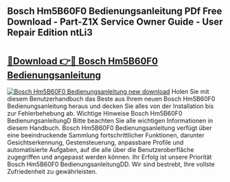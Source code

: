 ## Bosch Hm5B60F0 Bedienungsanleitung PDf Free Download - Part-Z1X Service Owner Guide - User Repair Edition ntLi3

# <h2><a href="http://df2iv6.blite.top/?on=Bosch+Hm5B60F0+Bedienungsanleitung">🔗Download 👉🔴 Bosch Hm5B60F0 Bedienungsanleitung</a></h2>

[![Bosch Hm5B60F0 Bedienungsanleitung new download](https://i.imgur.com/lujVjoI.png)](http://df2iv6.blite.top/?on=Bosch+Hm5B60F0+Bedienungsanleitung)
Holen Sie mit diesem Benutzerhandbuch das Beste aus Ihrem neuen Bosch Hm5B60F0 Bedienungsanleitung heraus und decken Sie alles von der Installation bis zur Fehlerbehebung ab. Wichtige Hinweise Bosch Hm5B60F0 BedienungsanleitungD Bitte beachten Sie alle wichtigen Informationen in diesem Handbuch. Bosch Hm5B60F0 Bedienungsanleitung verfügt über eine beeindruckende Sammlung fortschrittlicher Funktionen, darunter Gesichtserkennung, Gestensteuerung, anpassbare Profile und automatisierte Aufgaben, auf die alle über die Benutzeroberfläche zugegriffen und angepasst werden können. Ihr Erfolg ist unsere Priorität Bosch Hm5B60F0 BedienungsanleitungDD. Wir sind bestrebt, Ihre vollste Zufriedenheit zu gewährleisten.
